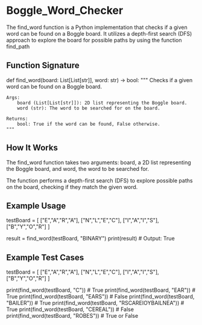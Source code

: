 # Boggle_Word_Checker
The find_word function is a Python implementation that checks if a given word can be found on a Boggle board. 
It utilizes a depth-first search (DFS) approach to explore the board for possible paths by using the function find_path
## Function Signature
def find_word(board: List[List[str]], word: str) -> bool:
    """
    Checks if a given word can be found on a Boggle board.

    Args:
        board (List[List[str]]): 2D list representing the Boggle board.
        word (str): The word to be searched for on the board.

    Returns:
        bool: True if the word can be found, False otherwise.
    """
## How It Works
The find_word function takes two arguments: board, a 2D list representing the Boggle board, and word, the word to be searched for.

The function performs a depth-first search (DFS) to explore possible paths on the board, checking if they match the given word.

## Example Usage
testBoard = [
    ["E","A","R","A"],
    ["N","L","E","C"],
    ["I","A","I","S"],
    ["B","Y","O","R"]
]

result = find_word(testBoard, "BINARY")
print(result)  # Output: True


## Example Test Cases

testBoard = [
    ["E","A","R","A"],
    ["N","L","E","C"],
    ["I","A","I","S"],
    ["B","Y","O","R"]
]

print(find_word(testBoard, "C"))  # True
print(find_word(testBoard, "EAR"))  # True
print(find_word(testBoard, "EARS"))  # False
print(find_word(testBoard, "BAILER"))  # True
print(find_word(testBoard, "RSCAREIOYBAILNEA"))  # True
print(find_word(testBoard, "CEREAL"))  # False
print(find_word(testBoard, "ROBES"))  # True or False


